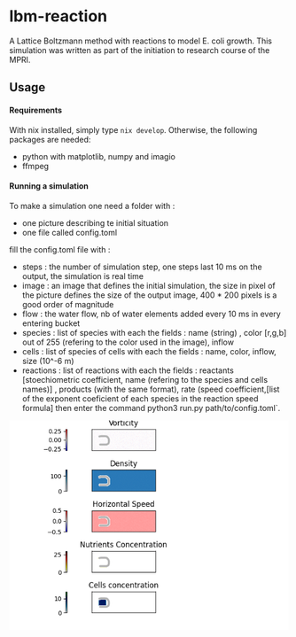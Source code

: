 # lbm-reaction
A Lattice Boltzmann method with reactions to model E. coli growth.
This simulation was written as part of the initiation to research course of the MPRI.

## Usage

#### Requirements
With nix installed, simply type `nix develop`. Otherwise, the following packages are needed:
- python with matplotlib, numpy and imagio
- ffmpeg 

#### Running a simulation
To make a simulation one need a folder with :
- one picture describing te initial situation
- one file called config.toml

fill the config.toml file with :
- steps : the number of simulation step, one steps last 10 ms on the output, the simulation is real time
- image : an image that defines the initial simulation, the size in pixel of the picture defines the size of the output image, 400 * 200 pixels is a good order of magnitude
- flow : the water flow, nb of water elements added every 10 ms in every entering bucket
- species : list of species with each the fields : name (string) , color \[r,g,b\] out of 255 (refering to the color used in the image), inflow
- cells : list of species of cells with each the fields : name, color, inflow, size (10^-6 m)
- reactions : list of reactions with each the fields : reactants \[stoechiometric coefficient, name (refering to the species and cells names)\] , products (with the same format), rate (speed coefficient,\[list of the exponent coeficient of each species in the reaction speed formula\]
then enter the command python3 run.py path/to/config.toml`.

![output.gif](https://github.com/aualbert/lbm-reaction/blob/main/output.gif)
